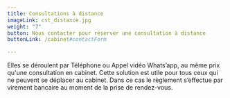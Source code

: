 ```yaml
---
title: Consultations à distance
imageLink: cst_distance.jpg
weight: "7"
button: Nous contacter pour réserver une consultation à distance
buttonLink: /cabinet#contactForm

---
```

Elles se déroulent par Téléphone ou Appel vidéo Whats’app, au même prix qu'une consultation en cabinet. Cette solution est utile pour tous ceux qui ne peuvent se déplacer au cabinet. Dans ce cas le règlement s’effectue par virement bancaire au moment de la prise de rendez-vous.
